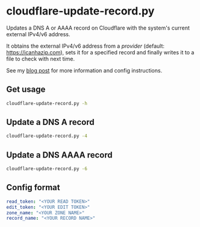 # cloudflare-update-record.py

Updates a DNS A or AAAA record on Cloudflare with the system's current external IPv4/v6 address.

It obtains the external IPv4/v6 address from a *provider* (default: https://icanhazip.com), sets it for a specified record and finally writes it to a file to check with next time.

See my [blog post](https://valh.io/blog/Cloudflare-DynDNS.html) for more information and config instructions.

## Get usage

```bash
cloudflare-update-record.py -h
```

## Update a DNS A record

```bash
cloudflare-update-record.py -4
```

## Update a DNS AAAA record

```bash
cloudflare-update-record.py -6
```

## Config format

```yaml
read_token: "<YOUR READ TOKEN>"
edit_token: "<YOUR EDIT TOKEN>"
zone_name: "<YOUR ZONE NAME>"
record_name: "<YOUR RECORD NAME>"
```
